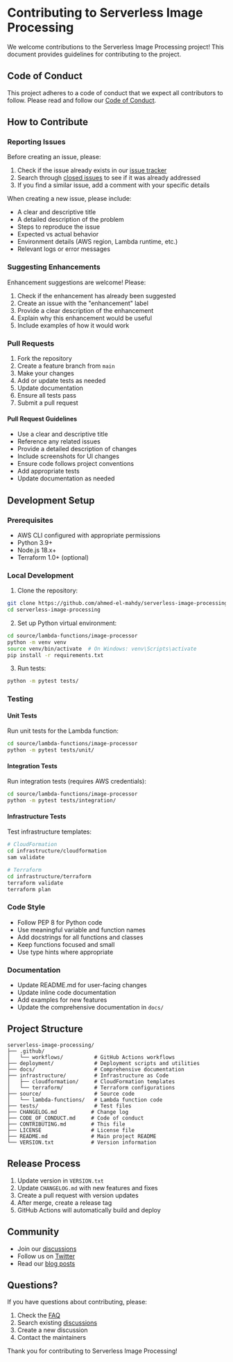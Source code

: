 # Contributing to Serverless Image Processing

We welcome contributions to the Serverless Image Processing project! This document provides guidelines for contributing to the project.

## Code of Conduct

This project adheres to a code of conduct that we expect all contributors to follow. Please read and follow our [Code of Conduct](./CODE_OF_CONDUCT.md).

## How to Contribute

### Reporting Issues

Before creating an issue, please:

1. Check if the issue already exists in our [issue tracker](https://github.com/ahmed-el-mahdy/serverless-image-processing/issues)
2. Search through [closed issues](https://github.com/ahmed-el-mahdy/serverless-image-processing/issues?q=is%3Aissue+is%3Aclosed) to see if it was already addressed
3. If you find a similar issue, add a comment with your specific details

When creating a new issue, please include:

- A clear and descriptive title
- A detailed description of the problem
- Steps to reproduce the issue
- Expected vs actual behavior
- Environment details (AWS region, Lambda runtime, etc.)
- Relevant logs or error messages

### Suggesting Enhancements

Enhancement suggestions are welcome! Please:

1. Check if the enhancement has already been suggested
2. Create an issue with the "enhancement" label
3. Provide a clear description of the enhancement
4. Explain why this enhancement would be useful
5. Include examples of how it would work

### Pull Requests

1. Fork the repository
2. Create a feature branch from `main`
3. Make your changes
4. Add or update tests as needed
5. Update documentation
6. Ensure all tests pass
7. Submit a pull request

#### Pull Request Guidelines

- Use a clear and descriptive title
- Reference any related issues
- Provide a detailed description of changes
- Include screenshots for UI changes
- Ensure code follows project conventions
- Add appropriate tests
- Update documentation as needed

## Development Setup

### Prerequisites

- AWS CLI configured with appropriate permissions
- Python 3.9+
- Node.js 18.x+
- Terraform 1.0+ (optional)

### Local Development

1. Clone the repository:
```bash
git clone https://github.com/ahmed-el-mahdy/serverless-image-processing.git
cd serverless-image-processing
```

2. Set up Python virtual environment:
```bash
cd source/lambda-functions/image-processor
python -m venv venv
source venv/bin/activate  # On Windows: venv\Scripts\activate
pip install -r requirements.txt
```

3. Run tests:
```bash
python -m pytest tests/
```

### Testing

#### Unit Tests

Run unit tests for the Lambda function:

```bash
cd source/lambda-functions/image-processor
python -m pytest tests/unit/
```

#### Integration Tests

Run integration tests (requires AWS credentials):

```bash
cd source/lambda-functions/image-processor
python -m pytest tests/integration/
```

#### Infrastructure Tests

Test infrastructure templates:

```bash
# CloudFormation
cd infrastructure/cloudformation
sam validate

# Terraform
cd infrastructure/terraform
terraform validate
terraform plan
```

### Code Style

- Follow PEP 8 for Python code
- Use meaningful variable and function names
- Add docstrings for all functions and classes
- Keep functions focused and small
- Use type hints where appropriate

### Documentation

- Update README.md for user-facing changes
- Update inline code documentation
- Add examples for new features
- Update the comprehensive documentation in `docs/`

## Project Structure

```
serverless-image-processing/
├── .github/
│   └── workflows/          # GitHub Actions workflows
├── deployment/             # Deployment scripts and utilities
├── docs/                   # Comprehensive documentation
├── infrastructure/         # Infrastructure as Code
│   ├── cloudformation/     # CloudFormation templates
│   └── terraform/          # Terraform configurations
├── source/                 # Source code
│   └── lambda-functions/   # Lambda function code
├── tests/                  # Test files
├── CHANGELOG.md           # Change log
├── CODE_OF_CONDUCT.md     # Code of conduct
├── CONTRIBUTING.md        # This file
├── LICENSE                # License file
├── README.md              # Main project README
└── VERSION.txt            # Version information
```

## Release Process

1. Update version in `VERSION.txt`
2. Update `CHANGELOG.md` with new features and fixes
3. Create a pull request with version updates
4. After merge, create a release tag
5. GitHub Actions will automatically build and deploy

## Community

- Join our [discussions](https://github.com/ahmed-el-mahdy/serverless-image-processing/discussions)
- Follow us on [Twitter](https://twitter.com/ahmed-el-mahdy)
- Read our [blog posts](https://blog.ahmed-el-mahdy.com)

## Questions?

If you have questions about contributing, please:

1. Check the [FAQ](./docs/FAQ.md)
2. Search existing [discussions](https://github.com/ahmed-el-mahdy/serverless-image-processing/discussions)
3. Create a new discussion
4. Contact the maintainers

Thank you for contributing to Serverless Image Processing!

